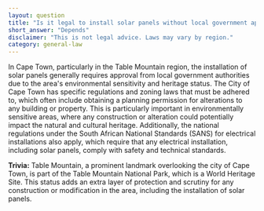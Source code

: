 ```yaml
---
layout: question
title: "Is it legal to install solar panels without local government approval in Cape Town's Table Mountain region?"
short_answer: "Depends"
disclaimer: "This is not legal advice. Laws may vary by region."
category: general-law
---
```

In Cape Town, particularly in the Table Mountain region, the installation of solar panels generally requires approval from local government authorities due to the area's environmental sensitivity and heritage status. The City of Cape Town has specific regulations and zoning laws that must be adhered to, which often include obtaining a planning permission for alterations to any building or property. This is particularly important in environmentally sensitive areas, where any construction or alteration could potentially impact the natural and cultural heritage. Additionally, the national regulations under the South African National Standards (SANS) for electrical installations also apply, which require that any electrical installation, including solar panels, comply with safety and technical standards.

**Trivia:** Table Mountain, a prominent landmark overlooking the city of Cape Town, is part of the Table Mountain National Park, which is a World Heritage Site. This status adds an extra layer of protection and scrutiny for any construction or modification in the area, including the installation of solar panels.
